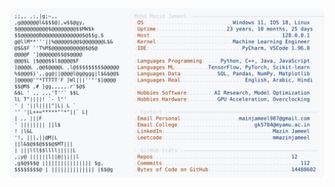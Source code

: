 <picture>
  <source srcset="https://raw.githubusercontent.com/mmazinjameel/mmazinjameel/main/dark_mode.svg?v=1759227052" media="(prefers-color-scheme: dark)">
  <img src="https://raw.githubusercontent.com/mmazinjameel/mmazinjameel/main/light_mode.svg?v=1759227052">
</picture>
